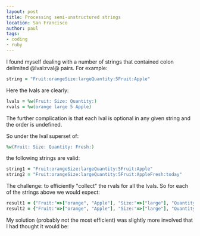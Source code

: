 ```yaml
---
layout: post
title: Processing semi-unstructured strings
location: San Francisco
author: paul
tags:
- coding
- ruby
---
```


I found myself dealing with a number of strings that contained colon delimited @lval:rval@ pairs. For example:

```ruby
string = "Fruit:orangeSize:largeQuantity:5Fruit:Apple"
```

Here the lvals are clearly:

```ruby
lvals = %w(Fruit: Size: Quantity:)
rvals = %w(orange large 5 Apple)
```

The further complication is that each lval is optional in any given string and the order is undefined.

So under the lval superset of:

```ruby
%w(Fruit: Size: Quantity: Fresh:)
```

the following strings are valid:

```ruby
string1 = "Fruit:orangeSize:largeQuantity:5Fruit:Apple"
string2 = "Fruit:orangeSize:largeQuantity:5Fruit:AppleFresh:today"
```

The challenge: to efficiently "collect" the rvals for all the lvals. So for each of the strings above we would expect:

```ruby
result1 = {"Fruit:"=>["orange", "Apple"], "Size:"=>["large"], "Quantity:"=>["5"], "Fresh:"=>[]}
result2 = {"Fruit:"=>["orange", "Apple"], "Size:"=>["large"], "Quantity:"=>["5"], "Fresh:"=>["today"]}
```

My solution (probably not the most efficient) was slightly more involved that I had thought it would be:

<script src="https://gist.github.com/myitcv/5062274.js"></script>

